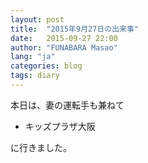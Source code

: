 ```yaml
---
layout: post
title:  "2015年9月27日の出来事"
date:   2015-09-27 22:00
author: "FUNABARA Masao"
lang: "ja"
categories: blog
tags: diary
---
```


本日は、妻の運転手も兼ねて

* キッズプラザ大阪

に行きました。
